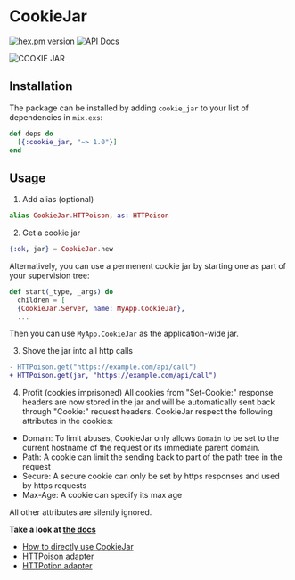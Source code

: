 # CookieJar

[![hex.pm version](https://img.shields.io/hexpm/v/cookie_jar.svg?style=flat)](https://hex.pm/packages/cookie_jar)
[![API Docs](https://img.shields.io/badge/api-docs-blue.svg?style=flat)](https://hexdocs.pm/cookie_jar/)

![COOKIE JAR](https://cloud.githubusercontent.com/assets/1329716/22807691/5fe454d6-ef7c-11e6-8e0b-30aca685c83a.jpg)

## Installation

The package can be installed
by adding `cookie_jar` to your list of dependencies in `mix.exs`:

```elixir
def deps do
  [{:cookie_jar, "~> 1.0"}]
end
```

## Usage

1. Add alias (optional)

```elixir
alias CookieJar.HTTPoison, as: HTTPoison
```

2. Get a cookie jar

```elixir
{:ok, jar} = CookieJar.new
```

Alternatively, you can use a permenent cookie jar by starting one as part of your supervision tree:

```elixir
def start(_type, _args) do
  children = [
  {CookieJar.Server, name: MyApp.CookieJar},
  ...
```

Then you can use `MyApp.CookieJar` as the application-wide jar.

3. Shove the jar into all http calls

```diff
- HTTPoison.get("https://example.com/api/call")
+ HTTPoison.get(jar, "https://example.com/api/call")
```

4. Profit (cookies imprisoned)
   All cookies from "Set-Cookie:" response headers are now stored in the jar and will be automatically sent back through "Cookie:" request headers. CookieJar respect the following attributes in the cookies:

- Domain: To limit abuses, CookieJar only allows `Domain` to be set to the current hostname of the request or its immediate parent domain.
- Path: A cookie can limit the sending back to part of the path tree in the request
- Secure: A secure cookie can only be set by https responses and used by https requests
- Max-Age: A cookie can specify its max age

All other attributes are silently ignored.

**Take a look at [the docs](https://hexdocs.pm/cookie_jar)**

- [How to directly use CookieJar](https://hexdocs.pm/cookie_jar/CookieJar.html#content)
- [HTTPoison adapter](https://hexdocs.pm/cookie_jar/CookieJar.HTTPoison.html#content)
- [HTTPotion adapter](https://hexdocs.pm/cookie_jar/CookieJar.HTTPotion.html#content)
